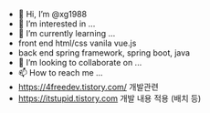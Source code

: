 - 👋 Hi, I’m @xg1988
- 👀 I’m interested in ...
- 🌱 I’m currently learning ...
- front end html/css vanila vue.js 
- back end spring framework, spring boot, java
- 💞️ I’m looking to collaborate on ...
- 📫 How to reach me ...
- https://4freedev.tistory.com/ 개발관련 
- https://itstupid.tistory.com 개발 내용 적용 (배치 등)

<!---
xg1988/xg1988 is a ✨ special ✨ repository because its `README.md` (this file) appears on your GitHub profile.
You can click the Preview link to take a look at your changes.
--->
